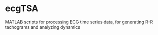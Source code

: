 # ecgTSA
MATLAB scripts for processing ECG time series data, for generating R-R tachograms and analyzing dynamics

